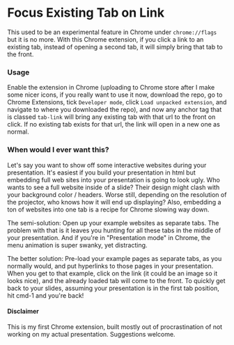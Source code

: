# Focus Existing Tab on Link

This used to be an experimental feature in Chrome under <code>chrome://flags</code> but it is no more. With this Chrome extension, if you click a link to an existing tab, instead of opening a second tab, it will simply bring that tab to the front.

### Usage

Enable the extension in Chrome (uploading to Chrome store after I make some nicer icons, if you really want to use it now, download the repo, go to Chrome Extensions, tick <code>Developer mode</code>, click <code>Load unpacked extension</code>, and navigate to where you downloaded the repo), and now any anchor tag that is classed <code>tab-link</code> will bring any existing tab with that url to the front on click. If no existing tab exists for that url, the link will open in a new one as normal. 

### When would I ever want this?

Let's say you want to show off some interactive websites during your presentation. It's easiest if you build your presentation in html but embedding full web sites into your presentation is going to look ugly. Who wants to see a full website inside of a slide? Their design might clash with your background color / headers. Worse still, depending on the resolution of the projector, who knows how it will end up displaying? Also, embedding a ton of websites into one tab is a recipe for Chrome slowing way down.

The semi-solution: Open up your example websites as separate tabs. The problem with that is it leaves you hunting for all these tabs in the middle of your presentation. And if you're in "Presentation mode" in Chrome, the menu animation is super swanky, yet distracting. 

The better solution: Pre-load your example pages as separate tabs, as you normally would, and put hyperlinks to those pages in your presentation. When you get to that example, click on the link (it could be an image so it looks nice), and the already loaded tab will come to the front. To quickly get back to your slides, assuming your presentation is in the first tab position, hit cmd-1 and you're back!

#### Disclaimer

This is my first Chrome extension, built mostly out of procrastination of not working on my actual presentation. Suggestions welcome.